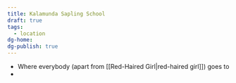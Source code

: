 ```yaml
---
title: Kalamunda Sapling School
draft: true
tags:
  - location
dg-home: 
dg-publish: true
---
```


- Where everybody (apart from [[Red-Haired Girl|red-haired girl]]) goes to
- 
